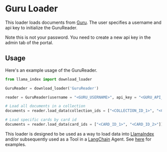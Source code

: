 # Guru Loader

This loader loads documents from [Guru](https://www.getguru.com/). The user specifies a username and api key to initialize the GuruReader.

Note this is not your password. You need to create a new api key in the admin tab of the portal.

## Usage

Here's an example usage of the GuruReader.

```python
from llama_index import download_loader

GuruReader = download_loader('GuruReader')

reader = GuruReader(username = "<GURU_USERNAME>", api_key = "<GURU_API_KEY>")

# Load all documents in a collection
documents = reader.load_data(collection_ids = ["<COLLECTION_ID_1>", "<COLLECTION_ID_2>"])

# Load specific cards by card id
documents = reader.load_data(card_ids = ["<CARD_ID_1>", "<CARD_ID_2>"])

```

This loader is designed to be used as a way to load data into [LlamaIndex](https://github.com/run-llama/llama_index/tree/main/llama_index) and/or subsequently used as a Tool in a [LangChain](https://github.com/hwchase17/langchain) Agent. See [here](https://github.com/emptycrown/llama-hub/tree/main) for examples.
